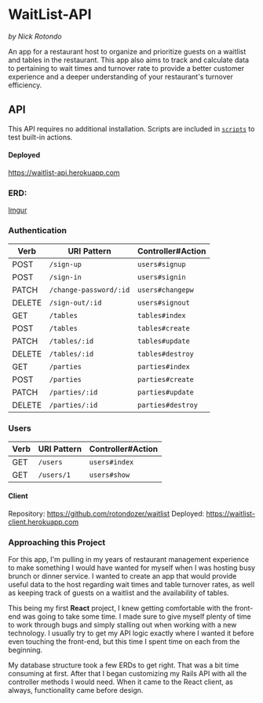 # WaitList-API
*by Nick Rotondo*

An app for a restaurant host to organize and prioritize guests on a waitlist and tables in the restaurant. This app also aims to track and calculate data to pertaining to wait times and turnover rate to provide a better customer experience and a deeper understanding of your restaurant's turnover efficiency.

## API

This API requires no additional installation. Scripts are included in [`scripts`](scripts) to test built-in actions.

#### Deployed
https://waitlist-api.herokuapp.com

### ERD:
[Imgur](https://i.imgur.com/BdBePdG.jpg)

### Authentication

| Verb   | URI Pattern            | Controller#Action |
|--------|------------------------|-------------------|
| POST   | `/sign-up`             | `users#signup`    |
| POST   | `/sign-in`             | `users#signin`    |
| PATCH  | `/change-password/:id` | `users#changepw`  |
| DELETE | `/sign-out/:id`        | `users#signout`   |
| GET    | `/tables`              | `tables#index`    |
| POST   | `/tables`              | `tables#create`   |
| PATCH  | `/tables/:id`          | `tables#update`   |
| DELETE | `/tables/:id`          | `tables#destroy`  |
| GET    | `/parties`             | `parties#index`   |
| POST   | `/parties`             | `parties#create`  |
| PATCH  | `/parties/:id`         | `parties#update`  |
| DELETE | `/parties/:id`         | `parties#destroy` |

### Users

| Verb | URI Pattern | Controller#Action |
|------|-------------|-------------------|
| GET  | `/users`    | `users#index`     |
| GET  | `/users/1`  | `users#show`      |

#### Client
Repository: https://github.com/rotondozer/waitlist
Deployed: https://waitlist-client.herokuapp.com

### Approaching this Project
For this app, I'm pulling in my years of restaurant management experience to make something I would have wanted for myself when I was hosting busy brunch or dinner service. I wanted to create an app that would provide useful data to the host regarding wait times and table turnover rates, as well as keeping track of guests on a waitlist and the availability of tables.

This being my first **React** project, I knew getting comfortable with the front-end was going to take some time. I made sure to give myself plenty of time to work through bugs and simply stalling out when working with a new technology. I usually try to get my API logic exactly where I wanted it before even touching the front-end, but this time I spent time on each from the beginning.

My database structure took a few ERDs to get right. That was a bit time consuming at first. After that I began customizing my Rails API with all the controller methods I would need. When it came to the React client, as always, functionality came before design.
